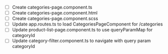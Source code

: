 - [ ] Create categories-page.component.ts
- [ ] Create categories-page.component.html
- [ ] Create categories-page.component.scss
- [ ] Update app.routes.ts to load CategoriesPageComponent for /categories
- [ ] Update product-list-page.component.ts to use queryParamMap for categoryId
- [ ] Update category-filter.component.ts to navigate with query param categoryId
